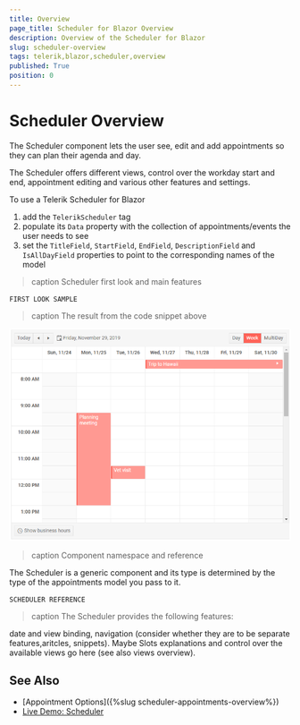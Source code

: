 ```yaml
---
title: Overview
page_title: Scheduler for Blazor Overview
description: Overview of the Scheduler for Blazor
slug: scheduler-overview
tags: telerik,blazor,scheduler,overview
published: True
position: 0
---
```


# Scheduler Overview

The Scheduler component lets the user see, edit and add appointments so they can plan their agenda and day.

The Scheduler offers different views, control over the workday start and end, appointment editing and various other features and settings.

To use a Telerik Scheduler for Blazor

1. add the `TelerikScheduler` tag
1. populate its `Data` property with the collection of appointments/events the user needs to see
1. set the `TitleField`, `StartField`, `EndField`, `DescriptionField` and `IsAllDayField` properties to point to the corresponding names of the model

>caption Scheduler first look and main features

````CSHTML
FIRST LOOK SAMPLE
````

>caption The result from the code snippet above

![](images/scheduler-basic-screenshot.png)

>caption Component namespace and reference

The Scheduler is a generic component and its type is determined by the type of the appointments model you pass to it.

````CSHTML
SCHEDULER REFERENCE
````

>caption The Scheduler provides the following features:

date and view binding, navigation (consider whether they are to be separate features,aritcles, snippets). Maybe Slots explanations and control over the available views go here (see also views overview). 

## See Also

  * [Appointment Options]({%slug scheduler-appointments-overview%})
  * [Live Demo: Scheduler](https://demos.telerik.com/blazor-ui/scheduler/overview)

